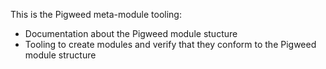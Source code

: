 This is the Pigweed meta-module tooling:

* Documentation about the Pigweed module stucture
* Tooling to create modules and verify that they conform to the Pigweed module
  structure
